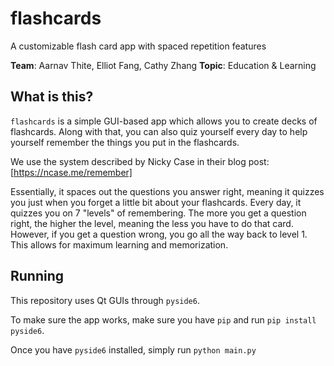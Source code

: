 # flashcards
A customizable flash card app with spaced repetition features

**Team**: Aarnav Thite, Elliot Fang, Cathy Zhang
**Topic**: Education & Learning

## What is this?

`flashcards` is a simple GUI-based app which allows you to create decks of flashcards. Along with that, you can also quiz yourself every day to help yourself remember the things you put in the flashcards.

We use the system described by Nicky Case in their blog post: [https://ncase.me/remember]

Essentially, it spaces out the questions you answer right, meaning it quizzes you just when you forget a little bit about your flashcards. Every day, it quizzes you on 7 "levels" of remembering. The more you get a question right, the higher the level, meaning the less you have to do that card. However, if you get a question wrong, you go all the way back to level 1. This allows for maximum learning and memorization.

## Running

This repository uses Qt GUIs through `pyside6`.

To make sure the app works, make sure you have `pip` and run `pip install pyside6`.

Once you have `pyside6` installed, simply run `python main.py`